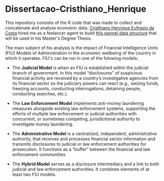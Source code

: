 # Dissertacao-Cristhiano_Henrique

This repository consists of the R code that was made to collect and concatenate and analyse economic data. [Cristhiano Henrique Eufrasio da Costa](http://lattes.cnpq.br/9252323905076913) hired me as a feelancer agent to build [this pannel data structure](https://github.com/vitorbborges/Dissertacao-Cristhiano_Henrique/blob/main/Parte%201/PAINEL_COMPLETO_formatado.xlsx) that will be used in his Master's Degree Thesis.

The main subject of his analysis is the impact of Financial Intelligence Units (FIU) Models of Administration in the economic wellbeing of the country in which it operates. FIU's can be run in one of the folowing models:

- The **Judicial Model** is when an FIU is established within the judicial branch of government. In this model “disclosures” of suspicious financial activity are received by a country’s investigative agencies from its financial sector so the judiciary powers can react (e.g., seizing funds, freezing accounts, conducting interrogations, detaining people, conducting searches, etc.).

- The **Law Enforcement Model** implements anti-money laundering measures alongside existing law enforcement systems, supporting the efforts of multiple law enforcement or judicial authorities with concurrent, or sometimes competing, jurisdictional authority to investigate money laundering.

- The **Administrative Model** is a centralized, independent, administrative authority, that receives and processes financial sector information and transmits disclosures to judicial or law enforcement authorities for prosecution. It functions as a “buffer” between the financial and law enforcement communities.

- The **Hybrid Model** serves as a disclosure intermediary and a link to both judicial and law enforcement authorities. It combines elements of at least two FIU models.
